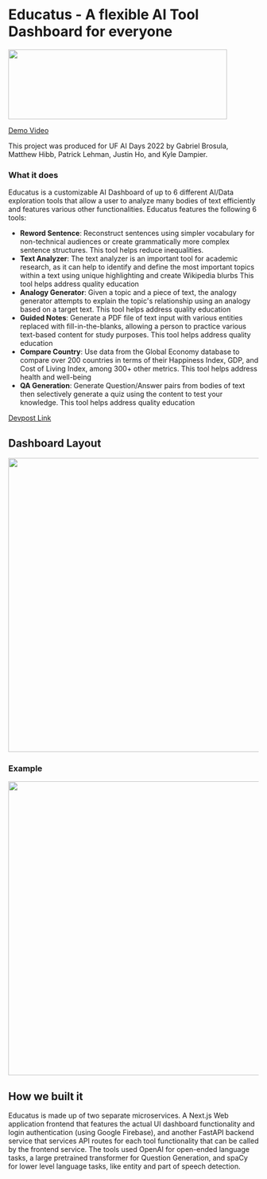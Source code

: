 # Educatus - A flexible AI Tool Dashboard for everyone

<img src="https://imgur.com/ANBui6s.png" width="440" height="140">

[Demo Video](https://www.youtube.com/watch?v=fx683eA0Z7A)

This project was produced for UF AI Days 2022 by Gabriel Brosula, Matthew Hibb, Patrick Lehman, Justin Ho, and Kyle Dampier.

### What it does

Educatus is a customizable AI Dashboard of up to 6 different AI/Data exploration tools that allow a user to analyze many bodies of text efficiently and features various other functionalities. Educatus features the following 6 tools:

* **Reword Sentence**: Reconstruct sentences using simpler vocabulary for non-technical audiences or create grammatically more complex sentence structures. This tool helps reduce inequalities.
* **Text Analyzer**: The text analyzer is an important tool for academic research, as it can help to identify and define the most important topics within a text using unique highlighting and create Wikipedia blurbs This tool helps address quality education
* **Analogy Generator**: Given a topic and a piece of text, the analogy generator attempts to explain the topic's relationship using an analogy based on a target text. This tool helps address quality education
* **Guided Notes**: Generate a PDF file of text input with various entities replaced with fill-in-the-blanks, allowing a person to practice various text-based content for study purposes. This tool helps address quality education
* **Compare Country**: Use data from the Global Economy database to compare over 200 countries in terms of their Happiness Index, GDP, and Cost of Living Index, among 300+ other metrics. This tool helps address health and well-being
* **QA Generation**: Generate Question/Answer pairs from bodies of text then selectively generate a quiz using the content to test your knowledge. This tool helps address quality education

[Devpost Link](https://devpost.com/software/educatus-2gqlj0)
</br>
## Dashboard Layout

<img src="https://imgur.com/yOXwqYr.png" width="820" height="590">

### Example
<img src="https://imgur.com/9v0kJzJ.png" width="820" height="590">

## How we built it

Educatus is made up of two separate microservices. A Next.js Web application frontend that features the actual UI dashboard functionality and login authentication (using Google Firebase), and another FastAPI backend service that services API routes for each tool functionality that can be called by the frontend service. The tools used OpenAI for open-ended language tasks, a large pretrained transformer for Question Generation, and spaCy for lower level language tasks, like entity and part of speech detection.
